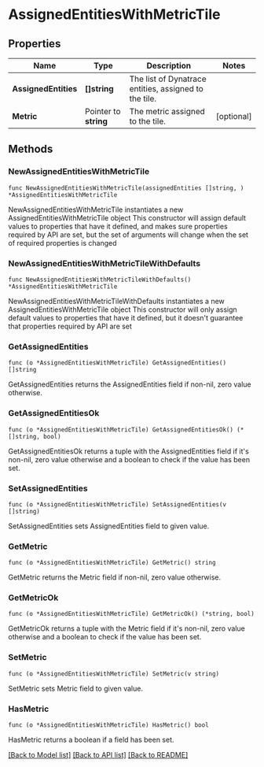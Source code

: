 # AssignedEntitiesWithMetricTile

## Properties

Name | Type | Description | Notes
------------ | ------------- | ------------- | -------------
**AssignedEntities** | **[]string** | The list of Dynatrace entities, assigned to the tile. | 
**Metric** | Pointer to **string** | The metric assigned to the tile. | [optional] 

## Methods

### NewAssignedEntitiesWithMetricTile

`func NewAssignedEntitiesWithMetricTile(assignedEntities []string, ) *AssignedEntitiesWithMetricTile`

NewAssignedEntitiesWithMetricTile instantiates a new AssignedEntitiesWithMetricTile object
This constructor will assign default values to properties that have it defined,
and makes sure properties required by API are set, but the set of arguments
will change when the set of required properties is changed

### NewAssignedEntitiesWithMetricTileWithDefaults

`func NewAssignedEntitiesWithMetricTileWithDefaults() *AssignedEntitiesWithMetricTile`

NewAssignedEntitiesWithMetricTileWithDefaults instantiates a new AssignedEntitiesWithMetricTile object
This constructor will only assign default values to properties that have it defined,
but it doesn't guarantee that properties required by API are set

### GetAssignedEntities

`func (o *AssignedEntitiesWithMetricTile) GetAssignedEntities() []string`

GetAssignedEntities returns the AssignedEntities field if non-nil, zero value otherwise.

### GetAssignedEntitiesOk

`func (o *AssignedEntitiesWithMetricTile) GetAssignedEntitiesOk() (*[]string, bool)`

GetAssignedEntitiesOk returns a tuple with the AssignedEntities field if it's non-nil, zero value otherwise
and a boolean to check if the value has been set.

### SetAssignedEntities

`func (o *AssignedEntitiesWithMetricTile) SetAssignedEntities(v []string)`

SetAssignedEntities sets AssignedEntities field to given value.


### GetMetric

`func (o *AssignedEntitiesWithMetricTile) GetMetric() string`

GetMetric returns the Metric field if non-nil, zero value otherwise.

### GetMetricOk

`func (o *AssignedEntitiesWithMetricTile) GetMetricOk() (*string, bool)`

GetMetricOk returns a tuple with the Metric field if it's non-nil, zero value otherwise
and a boolean to check if the value has been set.

### SetMetric

`func (o *AssignedEntitiesWithMetricTile) SetMetric(v string)`

SetMetric sets Metric field to given value.

### HasMetric

`func (o *AssignedEntitiesWithMetricTile) HasMetric() bool`

HasMetric returns a boolean if a field has been set.


[[Back to Model list]](../README.md#documentation-for-models) [[Back to API list]](../README.md#documentation-for-api-endpoints) [[Back to README]](../README.md)


